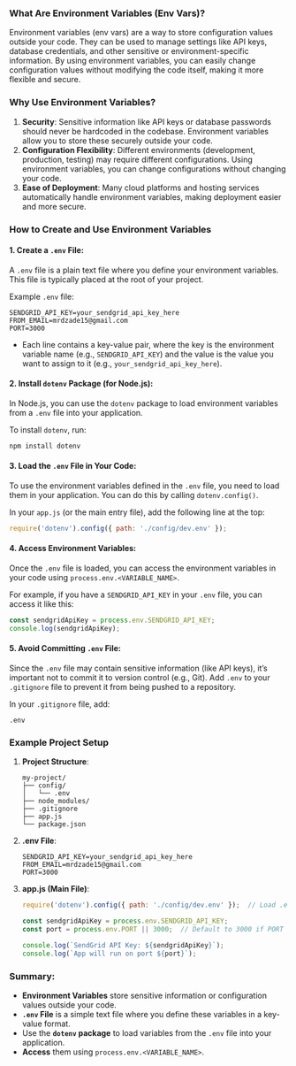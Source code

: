 ### What Are Environment Variables (Env Vars)?

Environment variables (env vars) are a way to store configuration values outside your code. They can be used to manage settings like API keys, database credentials, and other sensitive or environment-specific information. By using environment variables, you can easily change configuration values without modifying the code itself, making it more flexible and secure.

### Why Use Environment Variables?

1. **Security**: Sensitive information like API keys or database passwords should never be hardcoded in the codebase. Environment variables allow you to store these securely outside your code.
2. **Configuration Flexibility**: Different environments (development, production, testing) may require different configurations. Using environment variables, you can change configurations without changing your code.
3. **Ease of Deployment**: Many cloud platforms and hosting services automatically handle environment variables, making deployment easier and more secure.

### How to Create and Use Environment Variables

#### 1. **Create a `.env` File**:

A `.env` file is a plain text file where you define your environment variables. This file is typically placed at the root of your project.

Example `.env` file:

```env
SENDGRID_API_KEY=your_sendgrid_api_key_here
FROM_EMAIL=mrdzade15@gmail.com
PORT=3000
```

- Each line contains a key-value pair, where the key is the environment variable name (e.g., `SENDGRID_API_KEY`) and the value is the value you want to assign to it (e.g., `your_sendgrid_api_key_here`).

#### 2. **Install `dotenv` Package (for Node.js)**:

In Node.js, you can use the `dotenv` package to load environment variables from a `.env` file into your application.

To install `dotenv`, run:

```bash
npm install dotenv
```

#### 3. **Load the `.env` File in Your Code**:

To use the environment variables defined in the `.env` file, you need to load them in your application. You can do this by calling `dotenv.config()`.

In your `app.js` (or the main entry file), add the following line at the top:

```js
require('dotenv').config({ path: './config/dev.env' });
```

#### 4. **Access Environment Variables**:

Once the `.env` file is loaded, you can access the environment variables in your code using `process.env.<VARIABLE_NAME>`.

For example, if you have a `SENDGRID_API_KEY` in your `.env` file, you can access it like this:

```js
const sendgridApiKey = process.env.SENDGRID_API_KEY;
console.log(sendgridApiKey);
```

#### 5. **Avoid Committing `.env` File**:

Since the `.env` file may contain sensitive information (like API keys), it’s important not to commit it to version control (e.g., Git). Add `.env` to your `.gitignore` file to prevent it from being pushed to a repository.

In your `.gitignore` file, add:

```
.env
```

### Example Project Setup

1. **Project Structure**:
    
    ```
    my-project/
    ├── config/
    │   └── .env
    ├── node_modules/
    ├── .gitignore
    ├── app.js
    └── package.json
    ```
    
2. **.env File**:
    
    ```env
    SENDGRID_API_KEY=your_sendgrid_api_key_here
    FROM_EMAIL=mrdzade15@gmail.com
    PORT=3000
    ```
    
3. **app.js (Main File)**:
    
    ```js
    require('dotenv').config({ path: './config/dev.env' });  // Load .env file
    
    const sendgridApiKey = process.env.SENDGRID_API_KEY;
    const port = process.env.PORT || 3000;  // Default to 3000 if PORT is not set
    
    console.log(`SendGrid API Key: ${sendgridApiKey}`);
    console.log(`App will run on port ${port}`);
    ```
    

### Summary:

- **Environment Variables** store sensitive information or configuration values outside your code.
- **`.env` File** is a simple text file where you define these variables in a key-value format.
- Use the **`dotenv` package** to load variables from the `.env` file into your application.
- **Access** them using `process.env.<VARIABLE_NAME>`.
